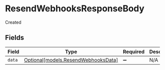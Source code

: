 # ResendWebhooksResponseBody

Created


## Fields

| Field                                                                  | Type                                                                   | Required                                                               | Description                                                            |
| ---------------------------------------------------------------------- | ---------------------------------------------------------------------- | ---------------------------------------------------------------------- | ---------------------------------------------------------------------- |
| `data`                                                                 | [Optional[models.ResendWebhooksData]](../models/resendwebhooksdata.md) | :heavy_minus_sign:                                                     | N/A                                                                    |